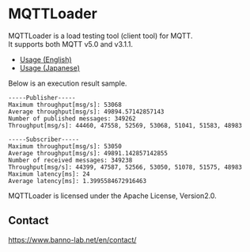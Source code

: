 # MQTTLoader
MQTTLoader is a load testing tool (client tool) for MQTT.  
It supports both MQTT v5.0 and v3.1.1.

- [Usage (English)](https://github.com/dist-sys/mqttloader/blob/master/doc/usage_en.md)
- [Usage (Japanese)](https://github.com/dist-sys/mqttloader/blob/master/doc/usage_jp.md)

Below is an execution result sample.

```
-----Publisher-----
Maximum throughput[msg/s]: 53068
Average throughput[msg/s]: 49894.57142857143
Number of published messages: 349262
Throughput[msg/s]: 44460, 47558, 52569, 53068, 51041, 51583, 48983

-----Subscriber-----
Maximum throughput[msg/s]: 53050
Average throughput[msg/s]: 49891.142857142855
Number of received messages: 349238
Throughput[msg/s]: 44399, 47587, 52566, 53050, 51078, 51575, 48983
Maximum latency[ms]: 24
Average latency[ms]: 1.3995584672916463
```

MQTTLoader is licensed under the Apache License, Version2.0.

## Contact
https://www.banno-lab.net/en/contact/

